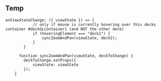 

## Temp


    onViewStateChange: ({ viewState }) => {
                // only if mouse is currently hovering over this decks container #deckGLContainer1 (and NOT the other deck)
                if (hoveringElement === "deck1") {
                    syncZoomAndPan(viewState, deck2);
                }
            }

          function syncZoomAndPan(viewState, deckToChange) {
            deckToChange.setProps({
                viewState: viewState
            });
        }